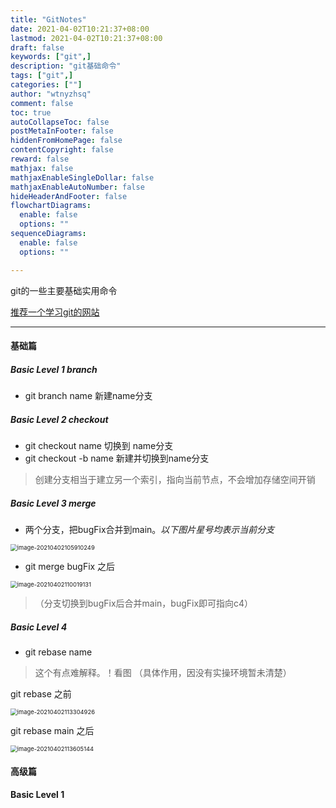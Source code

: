 ```yaml
---
title: "GitNotes"
date: 2021-04-02T10:21:37+08:00
lastmod: 2021-04-02T10:21:37+08:00
draft: false
keywords: ["git",]
description: "git基础命令"
tags: ["git",]
categories: [""]
author: "wtnyzhsq"
comment: false
toc: true
autoCollapseToc: false
postMetaInFooter: false
hiddenFromHomePage: false
contentCopyright: false
reward: false
mathjax: false
mathjaxEnableSingleDollar: false
mathjaxEnableAutoNumber: false
hideHeaderAndFooter: false
flowchartDiagrams:
  enable: false
  options: ""
sequenceDiagrams: 
  enable: false
  options: ""

---
```


  git的一些主要基础实用命令

<!--more-->

[ 推荐一个学习git的网站](https://learngitbranching.js.org/)

------

#### 基础篇

##### Basic Level 1 branch

* git branch name  新建name分支

##### Basic Level 2 checkout

* git checkout  name 切换到 name分支 
* git checkout -b name  新建并切换到name分支

> 创建分支相当于建立另一个索引，指向当前节点，不会增加存储空间开销

##### Basic Level 3 merge

* 两个分支，把bugFix合并到main。*以下图片星号均表示当前分支*

<img src="https://cdn.jsdelivr.net/gh/wtnyzhsq/cdnstatic/img/20210402105918.png" alt="image-20210402105910249" style="zoom: 67%;" />

* git merge bugFix 之后

<img src="https://cdn.jsdelivr.net/gh/wtnyzhsq/cdnstatic/img/20210402110019.png" alt="image-20210402110019131" style="zoom:67%;" />

> （分支切换到bugFix后合并main，bugFix即可指向c4）

##### Basic Level 4

* git rebase name 

> 这个有点难解释。！看图  （具体作用，因没有实操环境暂未清楚）

git rebase 之前

<img src="https://cdn.jsdelivr.net/gh/wtnyzhsq/cdnstatic/img/20210402113307.png" alt="image-20210402113304926" style="zoom:67%;" />

git rebase main 之后

<img src="https://cdn.jsdelivr.net/gh/wtnyzhsq/cdnstatic/img/20210402113610.png" alt="image-20210402113605144" style="zoom:67%;" />

#### 高级篇

#### Basic Level 1

